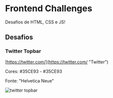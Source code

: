 # Frontend Challenges
Desafios de HTML, CSS e JS!

## Desafios

### Twitter Topbar

[https://twitter.com/](https://twitter.com/ "Twitter")
  
  Cores: #35CE93 - #35CE93
  
  Fonte: "Helvetica Neue"

![twitter topbar](https://github.com/marcosabb/frontend-challenges/blob/master/images/twitter-topbar.png "Twitter Topbar")